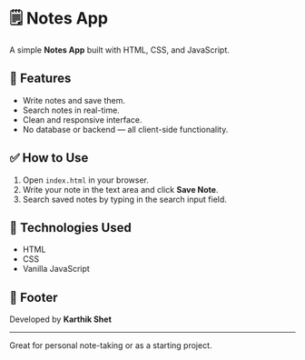 # 🗒️ Notes App

A simple **Notes App** built with HTML, CSS, and JavaScript.

## 🚀 Features
- Write notes and save them.
- Search notes in real-time.
- Clean and responsive interface.
- No database or backend — all client-side functionality.

## ✅ How to Use
1. Open `index.html` in your browser.
2. Write your note in the text area and click **Save Note**.
3. Search saved notes by typing in the search input field.

## 📂 Technologies Used
- HTML
- CSS
- Vanilla JavaScript

## 💼 Footer
Developed by **Karthik Shet**

---

Great for personal note-taking or as a starting project.

